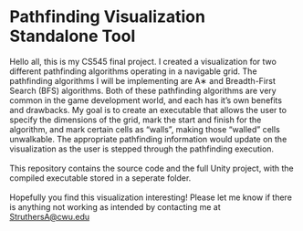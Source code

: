 # Pathfinding Visualization Standalone Tool
Hello all, this is my CS545 final project. I created a visualization for two different pathfinding algorithms operating in a navigable grid. The pathfinding algorithms I will be implementing are A∗ and Breadth-First Search (BFS) algorithms. Both of these pathfinding algorithms are very common in the game development world, and each has it’s own benefits and drawbacks. My goal is to create an executable that allows the user to specify the dimensions of the grid, mark the start and finish for the algorithm, and mark certain cells as “walls”, making those “walled” cells unwalkable. The appropriate pathfinding information would update on the visualization as the user is stepped through the pathfinding execution.
<br><br>
This repository contains the source code and the full Unity project, with the compiled executable stored in a seperate folder.
<br><br>
Hopefully you find this visualization interesting! Please let me know if there is anything not working as intended by contacting me at StruthersA@cwu.edu
